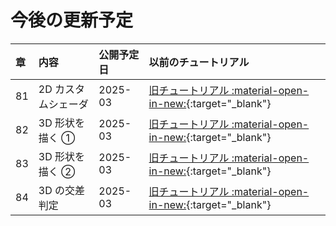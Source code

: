 # 今後の更新予定

| 章 | 内容 | 公開予定日 | 以前のチュートリアル |
|:---|:---|:---|:---|
| 81 | 2D カスタムシェーダ | 2025-03 | [旧チュートリアル :material-open-in-new:](https://zenn.dev/reputeless/books/siv3d-documentation/viewer/tutorial-shader2d){:target="_blank"} |
| 82 | 3D 形状を描く ① | 2025-03 | [旧チュートリアル :material-open-in-new:](https://zenn.dev/reputeless/books/siv3d-documentation/viewer/tutorial-3d-){:target="_blank"} |
| 83 | 3D 形状を描く ② | 2025-03 | [旧チュートリアル :material-open-in-new:](https://zenn.dev/reputeless/books/siv3d-documentation/viewer/tutorial-3d-2){:target="_blank"} |
| 84 | 3D の交差判定 | 2025-03 | [旧チュートリアル :material-open-in-new:](https://zenn.dev/reputeless/books/siv3d-documentation/viewer/tutorial-3d-intersection){:target="_blank"} |

